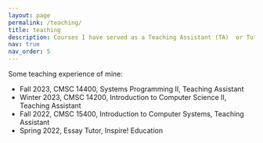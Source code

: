 ```yaml
---
layout: page
permalink: /teaching/
title: teaching
description: Courses I have served as a Teaching Assistant (TA)  or Tutor.
nav: true
nav_order: 5
---
```


Some teaching experience of mine:

<ul>   
    <li> Fall 2023, CMSC 14400, Systems Programming II, Teaching Assistant
    <li> Winter 2023, CMSC 14200, Introduction to Computer Science II, Teaching Assistant
    <li> Fall 2022, CMSC 15400, Introduction to Computer Systems, Teaching Assistant
    <li> Spring 2022, Essay Tutor, Inspire! Education
</ul>